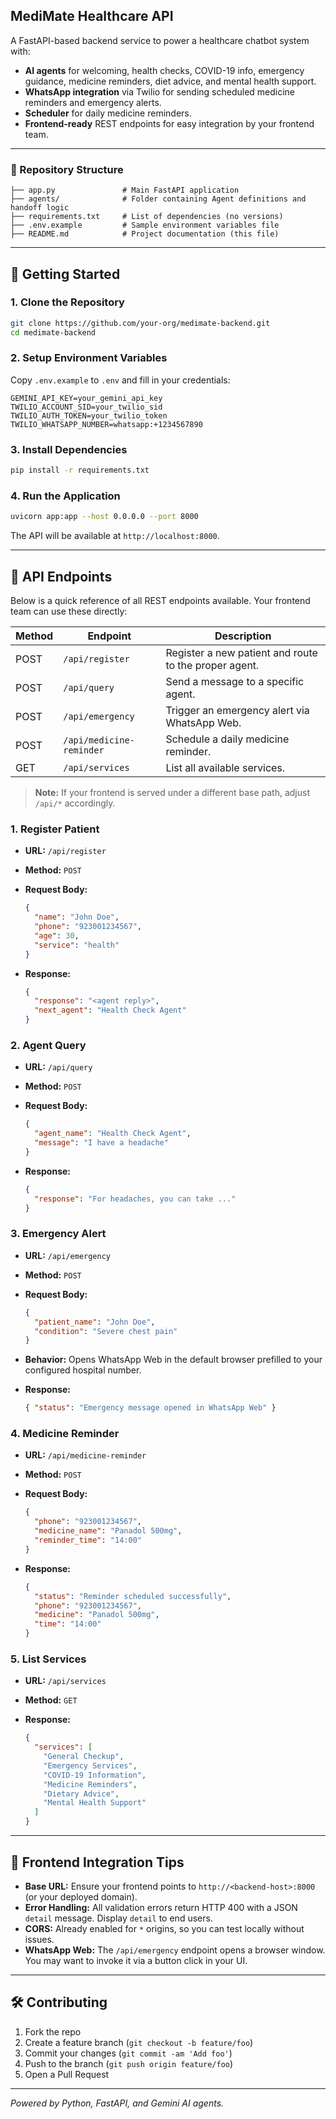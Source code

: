 ## MediMate Healthcare API

A FastAPI-based backend service to power a healthcare chatbot system with:

* **AI agents** for welcoming, health checks, COVID-19 info, emergency guidance, medicine reminders, diet advice, and mental health support.
* **WhatsApp integration** via Twilio for sending scheduled medicine reminders and emergency alerts.
* **Scheduler** for daily medicine reminders.
* **Frontend-ready** REST endpoints for easy integration by your frontend team.

---

### 📂 Repository Structure

```
├── app.py               # Main FastAPI application
├── agents/              # Folder containing Agent definitions and handoff logic
├── requirements.txt     # List of dependencies (no versions)
├── .env.example         # Sample environment variables file
├── README.md            # Project documentation (this file)
```

---

## 🚀 Getting Started

### 1. Clone the Repository

```bash
git clone https://github.com/your-org/medimate-backend.git
cd medimate-backend
```

### 2. Setup Environment Variables

Copy `.env.example` to `.env` and fill in your credentials:

```
GEMINI_API_KEY=your_gemini_api_key
TWILIO_ACCOUNT_SID=your_twilio_sid
TWILIO_AUTH_TOKEN=your_twilio_token
TWILIO_WHATSAPP_NUMBER=whatsapp:+1234567890
```

### 3. Install Dependencies

```bash
pip install -r requirements.txt
```

### 4. Run the Application

```bash
uvicorn app:app --host 0.0.0.0 --port 8000
```

The API will be available at `http://localhost:8000`.

---

## 📑 API Endpoints

Below is a quick reference of all REST endpoints available. Your frontend team can use these directly:

| Method | Endpoint                 | Description                                           |
| ------ | ------------------------ | ----------------------------------------------------- |
| POST   | `/api/register`          | Register a new patient and route to the proper agent. |
| POST   | `/api/query`             | Send a message to a specific agent.                   |
| POST   | `/api/emergency`         | Trigger an emergency alert via WhatsApp Web.          |
| POST   | `/api/medicine-reminder` | Schedule a daily medicine reminder.                   |
| GET    | `/api/services`          | List all available services.                          |

> **Note:** If your frontend is served under a different base path, adjust `/api/*` accordingly.

### 1. Register Patient

* **URL:** `/api/register`
* **Method:** `POST`
* **Request Body:**

  ```json
  {
    "name": "John Doe",
    "phone": "923001234567",
    "age": 30,
    "service": "health"
  }
  ```
* **Response:**

  ```json
  {
    "response": "<agent reply>",
    "next_agent": "Health Check Agent"
  }
  ```

### 2. Agent Query

* **URL:** `/api/query`
* **Method:** `POST`
* **Request Body:**

  ```json
  {
    "agent_name": "Health Check Agent",
    "message": "I have a headache"
  }
  ```
* **Response:**

  ```json
  {
    "response": "For headaches, you can take ..."
  }
  ```

### 3. Emergency Alert

* **URL:** `/api/emergency`
* **Method:** `POST`
* **Request Body:**

  ```json
  {
    "patient_name": "John Doe",
    "condition": "Severe chest pain"
  }
  ```
* **Behavior:** Opens WhatsApp Web in the default browser prefilled to your configured hospital number.
* **Response:**

  ```json
  { "status": "Emergency message opened in WhatsApp Web" }
  ```

### 4. Medicine Reminder

* **URL:** `/api/medicine-reminder`
* **Method:** `POST`
* **Request Body:**

  ```json
  {
    "phone": "923001234567",
    "medicine_name": "Panadol 500mg",
    "reminder_time": "14:00"
  }
  ```
* **Response:**

  ```json
  {
    "status": "Reminder scheduled successfully",
    "phone": "923001234567",
    "medicine": "Panadol 500mg",
    "time": "14:00"
  }
  ```

### 5. List Services

* **URL:** `/api/services`
* **Method:** `GET`
* **Response:**

  ```json
  {
    "services": [
      "General Checkup",
      "Emergency Services",
      "COVID-19 Information",
      "Medicine Reminders",
      "Dietary Advice",
      "Mental Health Support"
    ]
  }
  ```

---

## 🤝 Frontend Integration Tips

* **Base URL:** Ensure your frontend points to `http://<backend-host>:8000` (or your deployed domain).
* **Error Handling:** All validation errors return HTTP 400 with a JSON `detail` message. Display `detail` to end users.
* **CORS:** Already enabled for `*` origins, so you can test locally without issues.
* **WhatsApp Web:** The `/api/emergency` endpoint opens a browser window. You may want to invoke it via a button click in your UI.

---

## 🛠️ Contributing

1. Fork the repo
2. Create a feature branch (`git checkout -b feature/foo`)
3. Commit your changes (`git commit -am 'Add foo'`)
4. Push to the branch (`git push origin feature/foo`)
5. Open a Pull Request

---

*Powered by Python, FastAPI, and Gemini AI agents.*
